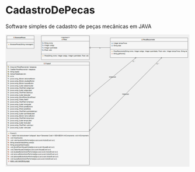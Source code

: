 # CadastroDePecas
Software simples de cadastro de peças mecânicas em JAVA

![alt text](https://github.com/Alema1/CadastroDePecas/blob/main/UML.png?raw=true)
